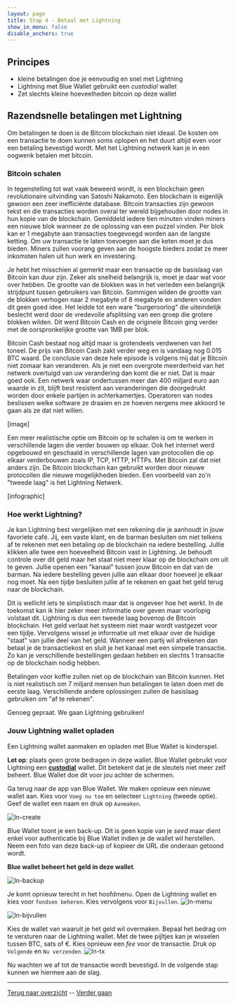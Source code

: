 ```yaml
---
layout: page
title: Stap 4 - Betaal met Lightning
show_in_menu: false
disable_anchors: true
---
```

## Principes
* kleine betalingen doe je eenvoudig en snel met Lightning
* Lightning met Blue Wallet gebruikt een *custodial* wallet
* Zet slechts kleine hoeveelheden bitcoin op deze wallet

## Razendsnelle betalingen met Lightning
Om betalingen te doen is de Bitcoin blockchain niet ideaal. De kosten om een transactie te doen kunnen soms oplopen en het duurt altijd even voor een betaling bevestigd wordt. Met het Lightning netwerk kan je in een oogwenk betalen met bitcoin.

### Bitcoin schalen
In tegenstelling tot wat vaak beweerd wordt, is een blockchain geen revolutionaire uitvinding van Satoshi Nakamoto. Een blockchain is eigenlijk gewoon een zeer inefficiënte database. Bitcoin transacties zijn gewoon tekst en die transacties worden overal ter wereld bijgehouden door nodes in hun kopie van de blockchain. Gemiddeld iedere tien minuten vinden miners een nieuwe blok wanneer ze de oplossing van een puzzel vinden. Per blok kan er 1 megabyte aan transacties toegevoegd worden aan de langste ketting. Om uw transactie te laten toevoegen aan die keten moet je dus bieden. Miners zullen voorang geven aan de hoogste bieders zodat ze meer inkomsten halen uit hun werk en investering.

Je hebt het misschien al gemerkt maar een transactie op de basislaag van Bitcoin kan duur zijn. Zeker als snelheid belangrijk is, moet je daar wat voor over hebben. De grootte van de blokken was in het verleden een belangrijk strijdpunt tussen gebruikers van Bitcoin. Sommigen wilden de grootte van de blokken verhogen naar 2 megabyte of 8 megabyte en anderen vonden dit geen goed idee. Het leidde tot een ware "burgeroorlog" die uiteindelijk beslecht werd door de vredevolle afsplitsing van een groep die grotere blokken wilden. Dit werd Bitcoin Cash en de originele Bitcoin ging verder met de oorspronkelijke grootte van 1MB per blok.

Bitcoin Cash bestaat nog altijd maar is grotendeels verdwenen van het toneel. De prijs van Bitcoin Cash zakt verder weg en is vandaag nog 0.015 BTC waard. De conclusie van deze hele episode is volgens mij dat je Bitcoin niet zomaar kan veranderen. Als je niet een overgrote meerderheid van het netwerk overtuigd van uw verandering dan komt die er niet. Dat is maar goed ook. Een netwerk waar ondertussen meer dan 400 miljard euro aan waarde in zit, blijft best resistent aan veranderingen die doorgedrukt worden door enkele partijen in achterkamertjes. Operatoren van nodes beslissen welke software ze draaien en ze hoeven nergens mee akkoord te gaan als ze dat niet willen.

[image]

Een meer realistische optie om Bitcoin op te schalen is om te werken in verschillende lagen die verder bouwen op elkaar. Ook het internet werd opgebouwd en geschaald in verschillende lagen van protocollen die op elkaar verderbouwen zoals IP, TCP, HTTP, HTTPs. Met Bitcoin zal dat niet anders zijn. De Bitcoin blockchain kan gebruikt worden door nieuwe protocollen die nieuwe mogelijkheden bieden. Een voorbeeld van zo'n "tweede laag" is het Lightning Netwerk.

[infographic]

### Hoe werkt Lightning?
Je kan Lightning best vergelijken met een rekening die je aanhoudt in jouw favoriete café. Jij, een vaste klant, en de barman besluiten om niet telkens af te rekenen met een betaling op de blockchain na iedere bestelling. Jullie klikken alle twee een hoeveelheid Bitcoin vast in Lightning. Je behoudt controle over dit geld maar het staat niet meer klaar op de blockchain om uit te geven. Jullie openen een "kanaal" tussen jouw Bitcoin en dat van de barman. Na iedere bestelling geven jullie aan elkaar door hoeveel je elkaar nog moet. Na een tijdje besluiten jullie af te rekenen en gaat het geld terug naar de blockchain.

Dit is wellicht iets te simplistisch maar dat is ongeveer hoe het werkt. In de toekomst kan ik hier zeker meer informatie over geven maar voorlopig volstaat dit. Lightning is dus een tweede laag bovenop de Bitcoin blockchain. Het geld verlaat het systeem niet maar wordt vastgezet voor een tijdje. Vervolgens wissel je informatie uit met elkaar over de huidige "staat" van jullie deel van het geld. Wanneer een partij wil afrekenen dan betaal je de transactiekost en sluit je het kanaal met een simpele transactie. Zo kan je verschillende bestellingen gedaan hebben en slechts 1 transactie op de blockchain nodig hebben.

Betalingen voor koffie zullen niet op de blockchain van Bitcoin kunnen. Het is niet realistisch om 7 miljard mensen hun betalingen te laten doen met de eerste laag. Verschillende andere oplossingen zullen de basislaag gebruiken om "af te rekenen".

Genoeg gepraat. We gaan Lightning gebruiken!

### Jouw Lightning wallet opladen
Een Lightning wallet aanmaken en opladen met Blue Wallet is kinderspel.

**Let op**: plaats geen grote bedragen in deze wallet. Blue Wallet gebruikt voor Lightning een [**custodial**](definities.md#custodial-wallet) wallet. Dit betekent dat je de sleutels niet meer zelf beheert. Blue Wallet doe dit voor jou achter de schermen.

Ga terug naar de app van Blue Wallet. We maken opnieuw een nieuwe wallet aan. Kies voor `Voeg nu toe` en selecteer `Lightning` (tweede optie). Geef de wallet een naam en druk op `Aanmaken`.

![ln-create](https://github.com/SovereignNode/Spaartechnologie/blob/master/documentation/images/ln-create.png?raw=true)

Blue Wallet toont je een back-up. Dit is geen kopie van je *seed* maar dient enkel voor authenticatie bij Blue Wallet indien je de wallet wil herstellen. Neem een foto van deze back-up of kopieer de URL die onderaan getoond wordt.

**Blue wallet beheert het geld in deze wallet**.

![ln-backup](https://github.com/SovereignNode/Spaartechnologie/blob/master/documentation/images/ln-backup.png?raw=true)

Je komt opnieuw terecht in het hoofdmenu. Open de Lightning wallet en kies voor `fondsen beheren`. Kies vervolgens voor `Bijvullen`.
![ln-menu](https://github.com/SovereignNode/Spaartechnologie/blob/master/documentation/images/ln-menu.png?raw=true)

![ln-bijvullen](https://github.com/SovereignNode/Spaartechnologie/blob/master/documentation/images/ln-bijvullen.png?raw=true)

Kies de wallet van waaruit je het geld wil overmaken. Bepaal het bedrag om te versturen naar de Lightning wallet. Met de twee pijltjes kan je wisselen tussen BTC, sats of €. Kies opnieuw een *fee* voor de transactie. Druk op `Volgende` en `Nu verzenden`.
![ln-tx](https://github.com/SovereignNode/Spaartechnologie/blob/master/documentation/images/ln-tx.png?raw=true)

Nu wachten we af tot de transactie wordt bevestigd. In de volgende stap kunnen we hiermee aan de slag.

------

[Terug naar overzicht](overzicht.md) --
[Verder gaan](stap5.md)
